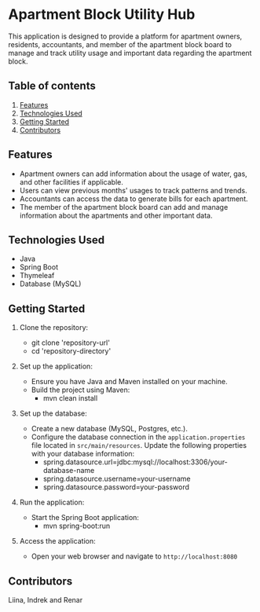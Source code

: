 # Apartment Block Utility Hub

This application is designed to provide a platform for apartment owners, residents, accountants, and member of the apartment block board to manage and track utility usage and important data regarding the apartment block.

## Table of contents
1. [Features](#features)
2. [Technologies Used](#technologies-used)
3. [Getting Started](#getting-started)
4. [Contributors](#contributors)

## Features
* Apartment owners can add information about the usage of water, gas, and other facilities if applicable.
* Users can view previous months' usages to track patterns and trends.
* Accountants can access the data to generate bills for each apartment.
* The member of the apartment block board can add and manage information about the apartments and other important data.

## Technologies Used
* Java
* Spring Boot
* Thymeleaf
* Database (MySQL)

## Getting Started
1. Clone the repository: 
   * git clone 'repository-url'
   * cd 'repository-directory'

2. Set up the application:
   * Ensure you have Java and Maven installed on your machine.
   * Build the project using Maven:
     * mvn clean install

3. Set up the database:
   * Create a new database (MySQL, Postgres, etc.).
   * Configure the database connection in the `application.properties` file located in `src/main/resources`. Update the following properties with your database information:
      * spring.datasource.url=jdbc:mysql://localhost:3306/your-database-name
      * spring.datasource.username=your-username
      * spring.datasource.password=your-password

4. Run the application:
   * Start the Spring Boot application:
      * mvn spring-boot:run

5. Access the application:
   * Open your web browser and navigate to `http://localhost:8080`

## Contributors
Liina, Indrek and Renar
